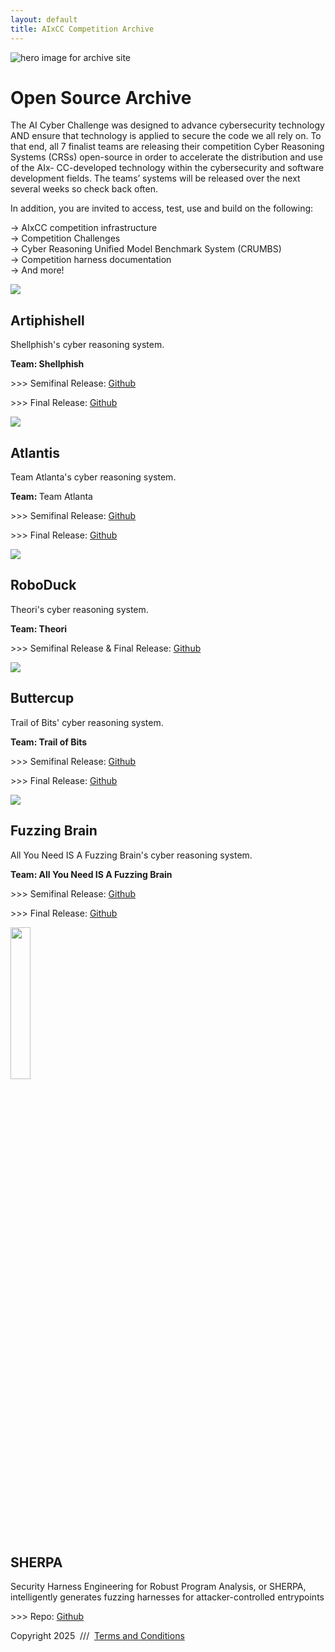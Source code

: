 ```yaml
---
layout: default
title: AIxCC Competition Archive
---
```


<main>
  <div class="container">
    <div class="hero">
        <img src="/assets/img/hero.png" alt="hero image for archive site" class="hero-image">
        <div class="hero-content">
            <h1>Open Source Archive</h1>
            <p>
            The AI Cyber Challenge was designed to advance cybersecurity technology AND ensure that technology is
            applied to secure the code we all rely on. To that end, all 7 finalist teams are releasing their competition
            Cyber Reasoning Systems (CRSs) open-source in order to accelerate the distribution and use of the AIx-
            CC-developed technology within the cybersecurity and software development fields. The teams’ systems
            will be released over the next several weeks so check back often.
            </p>
            <p>
            In addition, you are invited to access, test, use and build on the following:
            </p>
            <p>
            → AIxCC competition infrastructure <br/>
            → Competition Challenges <br/>
            → Cyber Reasoning Unified Model Benchmark System (CRUMBS) <br/>
            → Competition harness documentation <br/>
            → And more!
            </p>
        </div>
    </div>
    <div class="card-grid">
      <div class="card">
        <img src="/assets/img/shellphish.png" />
        <div class="team-info">
          <h2>Artiphishell</h2>
          <p>Shellphish's cyber reasoning system.</p>
          <p><b>Team: Shellphish </b></p>
          <p>>>> Semifinal Release: <a target="_blank" href="https://github.com/shellphish/artiphishell/releases/tag/Semi-Finals">Github</a></p>
          <p>>>> Final Release: <a target="_blank" href="https://github.com/shellphish/artiphishell/releases/tag/Finals">Github</a></p>
        </div>
      </div>
      <div class="card">
        <img src="/assets/img/atlanta.png" />
        <div class="team-info">
          <h2>Atlantis</h2>
          <p>Team Atlanta's cyber reasoning system.</p>
          <p><b>Team: </b>Team Atlanta</p>
          <p>>>> Semifinal Release: <a target="_blank" href="https://github.com/Team-Atlanta/aixcc-asc-atlantis">Github</a></p>
          <p>>>> Final Release: <a target="_blank" href="https://github.com/Team-Atlanta/aixcc-afc-atlantis">Github</a></p>
        </div>
      </div>
      <div class="card">
        <img src="/assets/img/theori.png" />
        <div class="team-info">
          <h2>RoboDuck</h2>
          <p>Theori's cyber reasoning system.</p>
          <p><b>Team: Theori</b></p>
          <p>>>> Semifinal Release & Final Release: <a target="_blank" href="https://theori-io.github.io/aixcc-public/index.html">Github</a></p>
        </div>
      </div>
      <div class="card">
        <img src="/assets/img/tob.png" />
        <div class="team-info">
          <h2>Buttercup</h2>
          <p>Trail of Bits' cyber reasoning system.</p>
          <p><b>Team: Trail of Bits</b></p>
          <p>>>> Semifinal Release: <a target="_blank" href="https://github.com/trailofbits/asc-buttercup">Github</a></p>
          <p>>>> Final Release: <a target="_blank" href="https://github.com/trailofbits/afc-buttercup">Github</a></p>
        </div>
      </div>
      <div class="card">
        <img src="/assets/img/fuzzing.png" />
        <div class="team-info">
          <h2>Fuzzing Brain</h2>
          <p>All You Need IS A Fuzzing Brain's cyber reasoning system.</p>
          <p><b>Team: All You Need IS A Fuzzing Brain</b></p>
          <p>>>> Semifinal Release: <a target="_blank" href="https://github.com/o2lab/asc-crs-all-you-need-is-a-fuzzing-brain">Github</a></p>
          <p>>>> Final Release: <a target="_blank" href="https://github.com/o2lab/afc-crs-all-you-need-is-a-fuzzing-brain">Github</a></p>
        </div>
      </div>
    </div>
    <div class="card card-top">
      <img src="/assets/img/sherpa.png" style="width: 25%;" />
      <div class="team-info">
        <h2>SHERPA</h2>
        <p class="mb-2">Security Harness Engineering for Robust Program Analysis, or SHERPA, intelligently generates fuzzing harnesses for attacker-controlled entrypoints</p>
        <p class="mb-2">>>> Repo: <a target="_blank" href="http://github.com/AIxCyberChallenge/sherpa">Github</a></p>
      </div>
    </div>
  </div>
</main>

<footer>
  <div class="container">
    <p>
      Copyright 2025 &nbsp;///&nbsp; 
      <a target="_blank" href="https://aicyberchallenge.com/index.php/terms-condition/">Terms and Conditions</a>
    </p>
  </div>
</footer>
